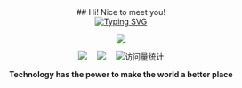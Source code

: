 <div align="center">
## Hi! Nice to meet you!
  <div align="center">
    <a href="http://shuo.ma/">
      <img src="https://readme-typing-svg.demolab.com?font=Fira+Code&pause=1000&width=435&lines=console.log(%22Hello%2C%20World%22);mashuo&center=true&size=27" alt="Typing SVG" />
    </a>
  </div>
  
  <img src="https://cdn.jsdelivr.net/gh/sun0225SUN/sun0225SUN/assets/images/coding.gif" /><br>

  <!-- profile logo 个人资料徽标 -->
  <div align="center">
    <a href="https://juejin.cn/user/167601741501614"><img src="https://img.shields.io/badge/Website-博客-blue" /></a>&emsp;
    <a href="https://blog.csdn.net/ashuolalala/"><img src="https://img.shields.io/badge/CSDN-论坛-c32136" /></a>&emsp;
    <!-- visitor statistics logo 访问量统计徽标 -->
    <img src="https://komarev.com/ghpvc/?username=mashuo2002&label=Views&color=0e75b6&style=flat" alt="访问量统计" />
  </div>
  <p><b>Technology has the power to make the world a better place</b></p>

</div>

